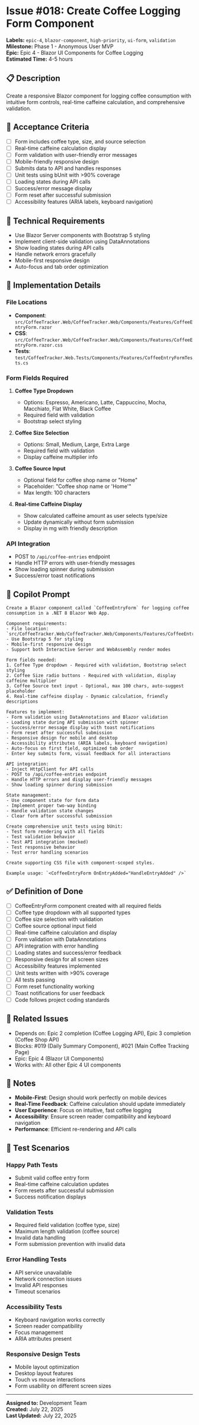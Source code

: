 # Issue #018: Create Coffee Logging Form Component

**Labels:** `epic-4`, `blazor-component`, `high-priority`, `ui-form`, `validation`  
**Milestone:** Phase 1 - Anonymous User MVP  
**Epic:** Epic 4 - Blazor UI Components for Coffee Logging  
**Estimated Time:** 4-5 hours  

## 📋 Description

Create a responsive Blazor component for logging coffee consumption with intuitive form controls, real-time caffeine calculation, and comprehensive validation.

## 🎯 Acceptance Criteria

- [ ] Form includes coffee type, size, and source selection
- [ ] Real-time caffeine calculation display
- [ ] Form validation with user-friendly error messages
- [ ] Mobile-friendly responsive design
- [ ] Submits data to API and handles responses
- [ ] Unit tests using bUnit with >90% coverage
- [ ] Loading states during API calls
- [ ] Success/error message display
- [ ] Form reset after successful submission
- [ ] Accessibility features (ARIA labels, keyboard navigation)

## 🔧 Technical Requirements

- Use Blazor Server components with Bootstrap 5 styling
- Implement client-side validation using DataAnnotations
- Show loading states during API calls
- Handle network errors gracefully
- Mobile-first responsive design
- Auto-focus and tab order optimization

## 📝 Implementation Details

### File Locations
- **Component**: `src/CoffeeTracker.Web/CoffeeTracker.Web/Components/Features/CoffeeEntryForm.razor`
- **CSS**: `src/CoffeeTracker.Web/CoffeeTracker.Web/Components/Features/CoffeeEntryForm.razor.css`
- **Tests**: `test/CoffeeTracker.Web.Tests/Components/Features/CoffeeEntryFormTests.cs`

### Form Fields Required
1. **Coffee Type Dropdown**
   - Options: Espresso, Americano, Latte, Cappuccino, Mocha, Macchiato, Flat White, Black Coffee
   - Required field with validation
   - Bootstrap select styling

2. **Coffee Size Selection**
   - Options: Small, Medium, Large, Extra Large
   - Required field with validation
   - Display caffeine multiplier info

3. **Coffee Source Input**
   - Optional field for coffee shop name or "Home"
   - Placeholder: "Coffee shop name or 'Home'"
   - Max length: 100 characters

4. **Real-time Caffeine Display**
   - Show calculated caffeine amount as user selects type/size
   - Update dynamically without form submission
   - Display in mg with friendly description

### API Integration
- POST to `/api/coffee-entries` endpoint
- Handle HTTP errors with user-friendly messages
- Show loading spinner during submission
- Success/error toast notifications

## 🤖 Copilot Prompt

```
Create a Blazor component called `CoffeeEntryForm` for logging coffee consumption in a .NET 8 Blazor Web App.

Component requirements:
- File location: `src/CoffeeTracker.Web/CoffeeTracker.Web/Components/Features/CoffeeEntryForm.razor`
- Use Bootstrap 5 for styling
- Mobile-first responsive design
- Support both Interactive Server and WebAssembly render modes

Form fields needed:
1. Coffee Type dropdown - Required with validation, Bootstrap select styling
2. Coffee Size radio buttons - Required with validation, display caffeine multiplier
3. Coffee Source text input - Optional, max 100 chars, auto-suggest placeholder
4. Real-time caffeine display - Dynamic calculation, friendly descriptions

Features to implement:
- Form validation using DataAnnotations and Blazor validation
- Loading state during API submission with spinner
- Success/error message display with toast notifications
- Form reset after successful submission
- Responsive design for mobile and desktop
- Accessibility attributes (ARIA labels, keyboard navigation)
- Auto-focus on first field, optimized tab order
- Enter key submits form, visual feedback for all interactions

API integration:
- Inject HttpClient for API calls
- POST to /api/coffee-entries endpoint
- Handle HTTP errors and display user-friendly messages
- Show loading spinner during submission

State management:
- Use component state for form data
- Implement proper two-way binding
- Handle validation state changes
- Clear form after successful submission

Create comprehensive unit tests using bUnit:
- Test form rendering with all fields
- Test validation behavior
- Test API integration (mocked)
- Test responsive behavior
- Test error handling scenarios

Create supporting CSS file with component-scoped styles.

Example usage: `<CoffeeEntryForm OnEntryAdded="HandleEntryAdded" />`
```

## ✅ Definition of Done

- [ ] CoffeeEntryForm component created with all required fields
- [ ] Coffee type dropdown with all supported types
- [ ] Coffee size selection with validation
- [ ] Coffee source optional input field
- [ ] Real-time caffeine calculation and display
- [ ] Form validation with DataAnnotations
- [ ] API integration with error handling
- [ ] Loading states and success/error feedback
- [ ] Responsive design for all screen sizes
- [ ] Accessibility features implemented
- [ ] Unit tests written with >90% coverage
- [ ] All tests passing
- [ ] Form reset functionality working
- [ ] Toast notifications for user feedback
- [ ] Code follows project coding standards

## 🔗 Related Issues

- Depends on: Epic 2 completion (Coffee Logging API), Epic 3 completion (Coffee Shop API)
- Blocks: #019 (Daily Summary Component), #021 (Main Coffee Tracking Page)
- Epic: Epic 4 (Blazor UI Components)
- Works with: All other Epic 4 UI components

## 📌 Notes

- **Mobile-First**: Design should work perfectly on mobile devices
- **Real-Time Feedback**: Caffeine calculation should update immediately
- **User Experience**: Focus on intuitive, fast coffee logging
- **Accessibility**: Ensure screen reader compatibility and keyboard navigation
- **Performance**: Efficient re-rendering and API calls

## 🧪 Test Scenarios

### Happy Path Tests
- Submit valid coffee entry form
- Real-time caffeine calculation updates
- Form resets after successful submission
- Success notification displays

### Validation Tests
- Required field validation (coffee type, size)
- Maximum length validation (coffee source)
- Invalid data handling
- Form submission prevention with invalid data

### Error Handling Tests
- API service unavailable
- Network connection issues
- Invalid API responses
- Timeout scenarios

### Accessibility Tests
- Keyboard navigation works correctly
- Screen reader compatibility
- Focus management
- ARIA attributes present

### Responsive Design Tests
- Mobile layout optimization
- Desktop layout features
- Touch vs mouse interactions
- Form usability on different screen sizes

---

**Assigned to:** Development Team  
**Created:** July 22, 2025  
**Last Updated:** July 22, 2025
